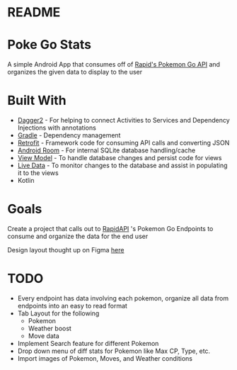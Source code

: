 # README
# Poke Go Stats
A simple Android App that consumes off of [Rapid's Pokemon Go API](https://rapidapi.com/brianiswu/api/pokemon-go1) and organizes the given data to display to the user

# Built With
* [Dagger2](https://dagger.dev/) - For helping to connect Activities to Services and Dependency Injections with annotations
* [Gradle](https://gradle.org/) - Dependency management
* [Retrofit](https://square.github.io/retrofit/) - Framework code for consuming API calls and converting JSON
* [Android Room](https://developer.android.com/topic/libraries/architecture/room) - For internal SQLite database handling/cache
* [View Model](https://developer.android.com/topic/libraries/architecture/viewmodel) - To handle database changes and persist code for views
* [Live Data](https://developer.android.com/topic/libraries/architecture/livedata) - To monitor changes to the database and assist in populating it to the views
* Kotlin

# Goals
Create a project that calls out to [RapidAPI](https://rapidapi.com/brianiswu/api/pokemon-go1) 's Pokemon Go Endpoints to consume and organize the data for the end user

Design layout thought up on Figma [here](https://www.figma.com/file/YqNCemCw1D11ra9U2rWBj0/Poke-Go-Stats?node-id=0%3A1)

# TODO
* Every endpoint has data involving each pokemon, organize all data from endpoints into an easy to read format
* Tab Layout for the following
    * Pokemon
    * Weather boost
    * Move data
* Implement Search feature for different Pokemon
* Drop down menu of diff stats for Pokemon like Max CP, Type, etc.
* Import images of Pokemon, Moves, and Weather conditions
